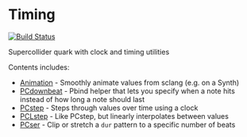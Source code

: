 # Timing
[![Build Status](https://www.travis-ci.com/stevearc/Timing.svg?branch=master)](https://travis-ci.com/github/stevearc/Timing)

Supercollider quark with clock and timing utilities

Contents includes:
* [Animation](HelpSource/Classes/Animation.schelp) - Smoothly animate values from sclang (e.g. on a Synth)
* [PCdownbeat](HelpSource/Classes/PCdownbeat.schelp) - Pbind helper that lets you specify when a note hits instead of how long a note should last
* [PCstep](HelpSource/Classes/PCstep.schelp) - Steps through values over time using a clock
* [PCLstep](HelpSource/Classes/PCLstep.schelp) - Like PCstep, but linearly interpolates between values
* [PCser](HelpSource/Classes/PCser.schelp) - Clip or stretch a `dur` pattern to a specific number of beats
